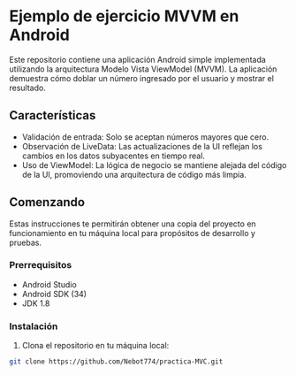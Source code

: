 # Ejemplo de ejercicio MVVM en Android

Este repositorio contiene una aplicación Android simple implementada utilizando la arquitectura Modelo Vista ViewModel (MVVM). La aplicación demuestra cómo doblar un número ingresado por el usuario y mostrar el resultado.

## Características

- Validación de entrada: Solo se aceptan números mayores que cero.
- Observación de LiveData: Las actualizaciones de la UI reflejan los cambios en los datos subyacentes en tiempo real.
- Uso de ViewModel: La lógica de negocio se mantiene alejada del código de la UI, promoviendo una arquitectura de código más limpia.

## Comenzando

Estas instrucciones te permitirán obtener una copia del proyecto en funcionamiento en tu máquina local para propósitos de desarrollo y pruebas.

### Prerrequisitos

- Android Studio
- Android SDK (34)
- JDK 1.8

### Instalación

1. Clona el repositorio en tu máquina local:

```bash
git clone https://github.com/Nebot774/practica-MVC.git
